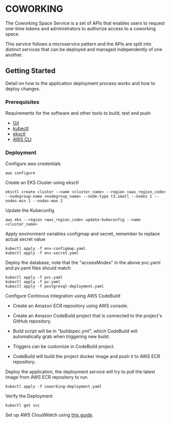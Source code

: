 # COWORKING
The Coworking Space Service is a set of APIs that enables users to request one-time tokens and administrators to authorize access to a coworking space.

This service follows a microservice pattern and the APIs are split into distinct services that can be deployed and managed independently of one another.

## Getting Started

Detail on how to the application deployment process works and how to deploy changes.

### Prerequisites

Requirements for the software and other tools to build, test and push 
- [Git](https://git-scm.com/downloads)
- [kubectl](https://kubernetes.io/docs/tasks/tools/)
- [eksctl](https://eksctl.io/installation/)
- [AWS CLI](https://aws.amazon.com/cli/)

### Deployment

Configure aws credentials

    aws configure

Create an EKS Cluster using eksctl

    eksctl create cluster --name <cluster_name> --region <aws_region_code> --nodegroup-name <nodegroup_name> --node-type t3.small --nodes 1 --nodes-min 1 --nodes-max 2

Update the Kubeconfig 

    aws eks --region <aws_region_code> update-kubeconfig --name <cluster_name>

Apply environment variables configmap and secret, remember to replace actual secret value

    kubectl apply -f env-configmap.yaml
    kubectl apply -f env-secret.yaml

Deploy the database, note that the "accessModes" in the above pvc.yaml and pv.yaml files should match

    kubectl apply -f pvc.yaml
    kubectl apply -f pv.yaml
    kubectl apply -f postgresql-deployment.yaml

Configure Continous Integration using AWS CodeBuild
 - Create an Amazon ECR repository using AWS console.

 - Create an Amazon CodeBuild project that is connected to the project's GitHub repository.

 - Build script will be in "buildspec.yml", which CodeBuild will automatically grab when triggering new build.

 - Triggers can be customize in CodeBuild project.

 - CodeBuild will build the project docker image and push it to AWS ECR repository.

Deploy the application, the deployment service will try to pull the latest image from AWS ECR repository to run.

    kubectl apply -f coworking-deployment.yaml

Verify the Deployment

    kubectl get svc

Set up AWS CloudWatch using [this guide](https://docs.aws.amazon.com/AmazonCloudWatch/latest/monitoring/Container-Insights-setup-logs-FluentBit.html).